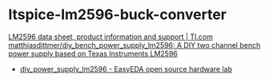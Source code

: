 ltspice-lm2596-buck-converter
=============================
[LM2596 data sheet, product information and support | TI.com](https://www.ti.com/product/LM2596)
[matthiasdittmer/diy_bench_power_supply_lm2596: A DIY two channel bench power supply based on Texas Instruments LM2596](https://github.com/matthiasdittmer/diy_bench_power_supply_lm2596)
- [diy_power_supply_lm2596 - EasyEDA open source hardware lab](https://oshwlab.com/matthiasdittmer/diy_power_supply_lm2596)
